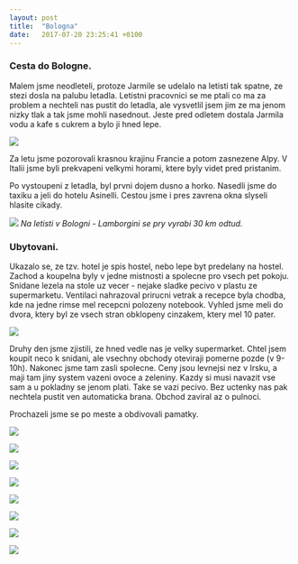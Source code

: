 ```yaml
---
layout: post
title:  "Bologna"
date:   2017-07-20 23:25:41 +0100
---
```

### Cesta do Bologne.
Malem jsme neodleteli, protoze Jarmile se udelalo na letisti tak spatne, ze stezi dosla na palubu letadla. Letistni pracovnici se me ptali co ma za problem a nechteli nas pustit do letadla, ale vysvetlil jsem jim ze ma jenom nizky tlak a tak jsme mohli nasednout. Jeste pred odletem dostala Jarmila vodu a kafe s cukrem a bylo ji hned lepe.

![](/italie/blog-images/iphone/IMG_1569.JPG)

Za letu jsme pozorovali krasnou krajinu Francie a potom zasnezene Alpy. V Italii jsme byli prekvapeni velkymi horami, ktere byly videt pred pristanim.

Po vystoupeni z letadla, byl prvni dojem dusno a horko. Nasedli jsme do taxiku a jeli do hotelu Asinelli. Cestou jsme i pres zavrena okna slyseli hlasite cikady. 

![](/italie/blog-images/iphone/IMG_1572.JPG)
*Na letisti v Bologni - Lamborgini se pry vyrabi 30 km odtud.*

### Ubytovani.
Ukazalo se, ze tzv. hotel je spis hostel, nebo lepe byt predelany na hostel. Zachod a koupelna byly v jedne mistnosti a spolecne pro vsech pet pokoju. Snidane lezela na stole uz vecer - nejake sladke pecivo v plastu ze supermarketu. Ventilaci nahrazoval prirucni vetrak a recepce byla chodba, kde na jedne rimse mel recepcni polozeny notebook. Vyhled jsme meli do dvora, ktery byl ze vsech stran obklopeny cinzakem, ktery mel 10 pater. 

![](/italie/blog-images/italie-fotak/DSCN0938.JPG)

Druhy den jsme zjistili, ze hned vedle nas je velky supermarket. Chtel jsem koupit neco k snidani, ale vsechny obchody oteviraji pomerne pozde (v 9-10h). Nakonec jsme tam zasli spolecne. Ceny jsou levnejsi nez v Irsku, a maji tam jiny system vazeni ovoce a zeleniny. Kazdy si musi navazit vse sam a u pokladny se jenom plati. Take se vazi pecivo. Bez uctenky nas pak nechtela pustit ven automaticka brana. Obchod zaviral az o pulnoci. 

Prochazeli jsme se po meste a obdivovali pamatky.

![](/italie/blog-images/italie-fotak/DSCN0939.JPG)

![](/italie/blog-images/italie-fotak/DSCN0940.JPG)

![](/italie/blog-images/italie-fotak/DSCN0942.JPG)

![](/italie/blog-images/italie-fotak/DSCN0949.JPG)

![](/italie/blog-images/italie-fotak/DSCN0951.JPG)

![](/italie/blog-images/italie-fotak/DSCN0953.JPG)

![](/italie/blog-images/italie-fotak/DSCN0954.JPG)

![](/italie/blog-images/italie-fotak/DSCN0956.JPG)

